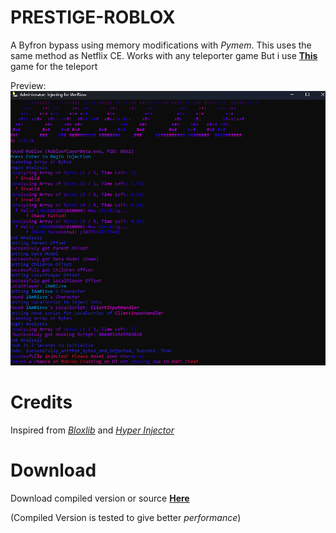 # PRESTIGE-ROBLOX
A Byfron bypass using memory modifications with *Pymem*.
This uses the same method as Netflix CE. Works with any teleporter game But i use
[**This**](https://www.roblox.com/games/16138148062/) game for the teleport

Preview:
![preview](https://github.com/Riz-ve/Prestige-Roblox/blob/main/Screenshot%202024-04-22%20195231.png)

# Credits
Inspired from [*Bloxlib*](https://github.com/ElCapor/bloxlib) and [*Hyper Injector*](https://github.com/justDarian/hyperinjector)

# Download
Download compiled version or source [**Here**](https://github.com/Riz-ve/Prestige-Roblox/releases/tag/Prestige)

(Compiled Version is tested to give better *performance*)
